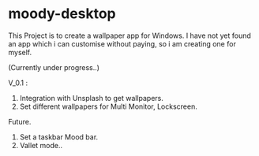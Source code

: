 # moody-desktop

This Project is to create a wallpaper app for Windows.
I have not yet found an app which i can customise without paying, so i am creating one for myself.

(Currently under progress..)

V_0.1 : 
1. Integration with Unsplash to get wallpapers.
2. Set different wallpapers for Multi Monitor, Lockscreen.

Future.
1. Set a taskbar Mood bar.
2. Vallet mode..
